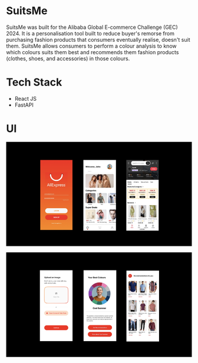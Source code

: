 # SuitsMe

SuitsMe was built for the Alibaba Global E-commerce Challenge (GEC) 2024. It is a personalisation tool built to reduce buyer's remorse from purchasing fashion products that consumers eventually realise, doesn't suit them. SuitsMe allows consumers to perform a colour analysis to know which colours suits them best and recommends them fashion products (clothes, shoes, and accessories) in those colours.

# Tech Stack

- React JS
- FastAPI

# UI

![ui 1st page](./imgs/ui1.png)

![ui 2nd page](./imgs/ui2.png)
